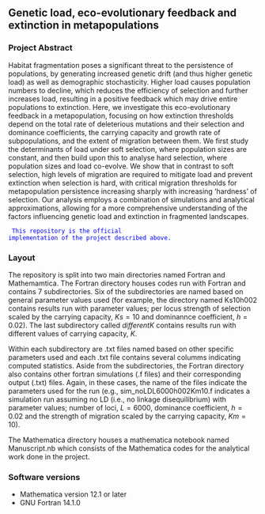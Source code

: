 ## Genetic load, eco-evolutionary feedback and extinction in metapopulations


### Project Abstract

Habitat fragmentation poses a significant threat to the persistence of populations, by generating increased genetic drift (and thus higher genetic load) as well as demographic stochasticity. Higher load causes population numbers to decline, which reduces the efficiency of selection and further increases load, resulting in a positive feedback which may drive entire populations to extinction. Here, we investigate this eco-evolutionary feedback in a metapopulation, focusing on how extinction thresholds depend on the total rate of deleterious mutations and their selection and dominance coefficients, the carrying capacity and growth rate of subpopulations, and the extent of migration between them. We first study the determinants of load under soft selection, where population sizes are constant, and then build upon this to analyse hard selection, where population sizes and load co-evolve. We show that in contrast to soft selection, high levels of migration are required to mitigate load and prevent extinction when selection is hard, with critical migration thresholds for metapopulation persistence increasing sharply with increasing ‘hardness’ of selection. Our analysis employs a combination of simulations and analytical approximations, allowing for a more comprehensive understanding of the factors influencing genetic load and extinction in fragmented landscapes.

<code style="color : blue"> This repository is the official implementation of the project described above.</code> 

### Layout

The repository is split into two main directories named Fortran and Mathemamtica. The Fortran directory houses codes run with Fortran and contains 7 subdirectories. Six of the subdirectories are named based on general parameter values used (for example, the directory named Ks10h002 contains results run with parameter values; per locus strength of selection scaled by the carrying capacity, $Ks = 10$ and dominannce coefficient, $h = 0.02$). The last subdirectory called $\textit{differentK}$ contains results run with different values  of carrying capacity, $K$. 

Within each subdirectory are .txt files named based on other specific parameters used and each .txt file contains several columms indicating computed statistics. Aside from the subdirectories, the Fortran directory also contains other fortran simulations (.f files) and their corresponding output (.txt) files. Again, in these cases, the name of the files indicate the parameters used for the run (e.g., sim_noLDL6000h002Km10.f indicates a simulation run assuming no LD (i.e., no linkage disequilibrium) with parameter values; number of loci, $L = 6000$, dominance coefficient, $h = 0.02$ and the strength of migration scaled by the carrying capacity, $Km = 10$). 


The Mathematica directory houses a mathematica notebook named Manuscript.nb which consists of the Mathematica codes for the analytical work done in the project. 

### Software versions

* Mathematica version 12.1 or later
* GNU Fortran 14.1.0
